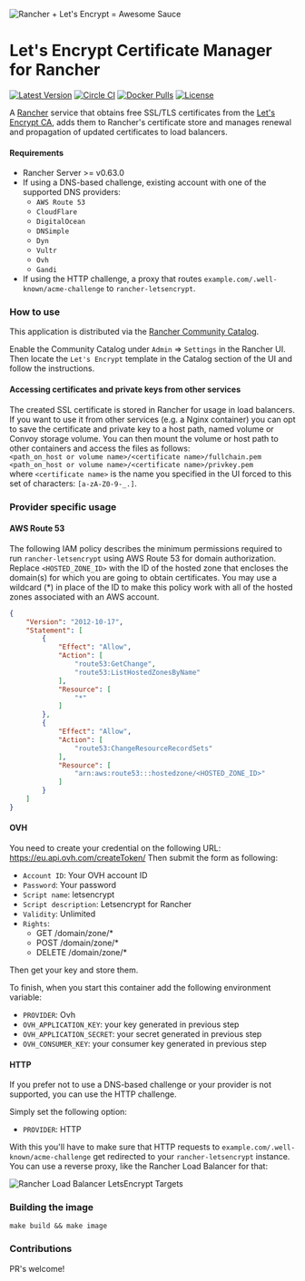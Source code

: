 ![Rancher + Let's Encrypt = Awesome Sauce](https://raw.githubusercontent.com/janeczku/rancher-letsencrypt/master/hero.png)

# Let's Encrypt Certificate Manager for Rancher

[![Latest Version](https://img.shields.io/github/release/janeczku/rancher-letsencrypt.svg?maxAge=2592000)][release]
[![Circle CI](https://circleci.com/gh/janeczku/rancher-letsencrypt.svg?style=shield&circle-token=cd06c9a78ae3ef7b6c1387067c36360f62d97b7a)][circleci]
[![Docker Pulls](https://img.shields.io/docker/pulls/janeczku/rancher-letsencrypt.svg?maxAge=2592000)][hub]
[![License](https://img.shields.io/github/license/janeczku/rancher-letsencrypt.svg?maxAge=2592000)]()

[release]: https://github.com/janeczku/rancher-letsencrypt/releases
[circleci]: https://circleci.com/gh/janeczku/rancher-letsencrypt
[hub]: https://hub.docker.com/r/janeczku/rancher-letsencrypt/


A [Rancher](http://rancher.com/rancher/) service that obtains free SSL/TLS certificates from the [Let's Encrypt CA](https://letsencrypt.org/), adds them to Rancher's certificate store and manages renewal and propagation of updated certificates to load balancers.

#### Requirements
* Rancher Server >= v0.63.0
* If using a DNS-based challenge, existing account with one of the supported DNS providers:
  * `AWS Route 53`
  * `CloudFlare`
  * `DigitalOcean`
  * `DNSimple`
  * `Dyn`
  * `Vultr`
  * `Ovh`
  * `Gandi`
* If using the HTTP challenge, a proxy that routes `example.com/.well-known/acme-challenge` to `rancher-letsencrypt`.

### How to use

This application is distributed via the [Rancher Community Catalog](https://github.com/rancher/community-catalog).

Enable the Community Catalog under `Admin` => `Settings` in the Rancher UI.
Then locate the `Let's Encrypt` template in the Catalog section of the UI and follow the instructions.

#### Accessing certificates and private keys from other services
The created SSL certificate is stored in Rancher for usage in load balancers.    
If you want to use it from other services (e.g. a Nginx container) you can opt to save the certificate and private key to a host path,
named volume or Convoy storage volume. You can then mount the volume or host path to other containers and access the files as follows:    
`<path_on_host or volume name>/<certificate name>/fullchain.pem`    
`<path_on_host or volume name>/<certificate name>/privkey.pem`    
where `<certificate name>` is the name you specified in the UI forced to this set of characters: `[a-zA-Z0-9-_.]`.



### Provider specific usage

#### AWS Route 53

The following IAM policy describes the minimum permissions required to run `rancher-letsencrypt` using AWS Route 53 for domain authorization.    
Replace `<HOSTED_ZONE_ID>` with the ID of the hosted zone that encloses the domain(s) for which you are going to obtain certificates. You may use a wildcard (*) in place of the ID to make this policy work with all of the hosted zones associated with an AWS account.

```json
{
    "Version": "2012-10-17",
    "Statement": [
        {
            "Effect": "Allow",
            "Action": [
                "route53:GetChange",
                "route53:ListHostedZonesByName"
            ],
            "Resource": [
                "*"
            ]
        },
        {
            "Effect": "Allow",
            "Action": [
                "route53:ChangeResourceRecordSets"
            ],
            "Resource": [
                "arn:aws:route53:::hostedzone/<HOSTED_ZONE_ID>"
            ]
        }
    ]
}
```

#### OVH

You need to create your credential on the following URL: https://eu.api.ovh.com/createToken/
Then submit the form as following:
- `Account ID`: Your OVH account ID
- `Password`: Your password
- `Script name`: letsencrypt
- `Script description`: Letsencrypt for Rancher
- `Validity`: Unlimited
- `Rights`:
  - GET /domain/zone/*
  - POST /domain/zone/*
  - DELETE /domain/zone/*

Then get your key and store them.

To finish, when you start this container add the following environment variable:
- `PROVIDER`: Ovh
- `OVH_APPLICATION_KEY`: your key generated in previous step
- `OVH_APPLICATION_SECRET`: your secret generated in previous step
- `OVH_CONSUMER_KEY`: your consumer key generated in previous step

#### HTTP

If you prefer not to use a DNS-based challenge
or your provider is not supported, you can use the HTTP challenge.

Simply set the following option:
- `PROVIDER`: HTTP

With this you'll have to make sure that HTTP
requests to `example.com/.well-known/acme-challenge` get redirected
to your `rancher-letsencrypt` instance. You can use a reverse proxy, like
the Rancher Load Balancer for that:

![Rancher Load Balancer LetsEncrypt Targets](https://cloud.githubusercontent.com/assets/198988/22224463/0d1eb4aa-e1bf-11e6-955c-5f0d085ce8cd.png)

### Building the image

`make build && make image`

### Contributions

PR's welcome!
